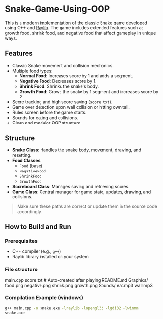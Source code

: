 # Snake-Game-Using-OOP
This is a modern implementation of the classic Snake game developed using C++ and [Raylib](https://www.raylib.com/). The game includes extended features such as growth food, shrink food, and negative food that affect gameplay in unique ways.

##  Features

- Classic Snake movement and collision mechanics.
- Multiple food types:
  -  **Normal Food**: Increases score by 1 and adds a segment.
  -  **Negative Food**: Decreases score by 1.
  -  **Shrink Food**: Shrinks the snake's body.
  -  **Growth Food**: Grows the snake by 1 segment and increases score by 2.
- Score tracking and high score saving (`score.txt`).
- Game over detection upon wall collision or hitting own tail.
- Rules screen before the game starts.
- Sounds for eating and collisions.
- Clean and modular OOP structure.

## Structure

- **Snake Class**: Handles the snake body, movement, drawing, and resetting.
- **Food Classes**: 
  - `Food` (base)
  - `NegativeFood`
  - `ShrinkFood`
  - `GrowthFood`
- **Scoreboard Class**: Manages saving and retrieving scores.
- **Game Class**: Central manager for game state, updates, drawing, and collisions.


>  Make sure these paths are correct or update them in the source code accordingly.

##  How to Build and Run

### Prerequisites

- C++ compiler (e.g., `g++`)
- Raylib library installed on your system

### File structure
main.cpp
score.txt              # Auto-created after playing
README.md
Graphics/
    food.png
    negative.png
    shrink.png
    growth.png
Sounds/
    eat.mp3
    wall.mp3


### Compilation Example (windows)

```bash
g++ main.cpp -o snake.exe -lraylib -lopengl32 -lgdi32 -lwinmm
snake.exe


